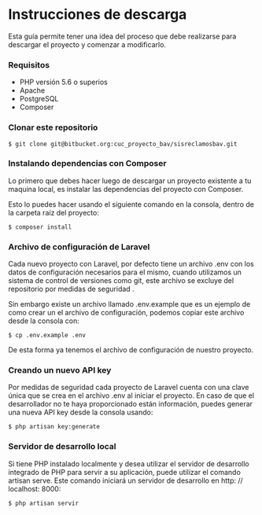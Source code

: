 # Instrucciones de descarga #

Esta guía permite tener una idea del proceso que debe realizarse para descargar el proyecto y comenzar a modificarlo.

### Requisitos ###
* PHP versión 5.6 o superios
* Apache
* PostgreSQL
* Composer

### Clonar este repositorio ###
    $ git clone git@bitbucket.org:cuc_proyecto_bav/sisreclamosbav.git

### Instalando dependencias con Composer ###
Lo primero que debes hacer luego de descargar un proyecto existente a tu maquina local, es instalar las dependencias del proyecto con Composer.

Esto lo puedes hacer usando el siguiente comando en la consola, dentro de la carpeta raíz del proyecto:

    $ composer install

### Archivo de configuración de Laravel ###
Cada nuevo proyecto con Laravel, por defecto tiene un archivo .env con los datos de configuración necesarios para el mismo, cuando utilizamos un sistema de control de versiones como git, este archivo se excluye del repositorio por medidas de seguridad .

Sin embargo  existe un archivo llamado .env.example que es un ejemplo de como crear un el archivo de configuración, podemos copiar este archivo desde la consola con:

    $ cp .env.example .env

De esta forma ya tenemos el archivo de configuración de nuestro proyecto.

### Creando un nuevo API key ###
Por medidas de seguridad cada proyecto de Laravel cuenta con una clave única que se crea en el archivo .env al iniciar el proyecto. En caso de que el desarrollador no te haya proporcionado están información, puedes generar una nueva API key desde la consola usando:

    $ php artisan key:generate

### Servidor de desarrollo local ###

Si tiene PHP instalado localmente y desea utilizar el servidor de desarrollo integrado de PHP para servir a su aplicación, puede utilizar el comando artisan serve. Este comando iniciará un servidor de desarrollo en http: // localhost: 8000:

    $ php artisan servir